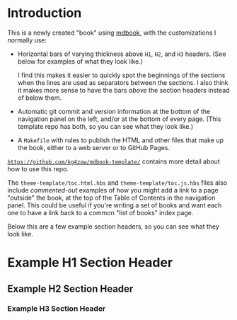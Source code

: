 # Introduction

This is a newly created "book" using [mdbook](https://rust-lang.github.io/mdBook/), with the customizations I normally use:

* Horizontal bars of varying thickness above `H1`, `H2`, and `H3` headers. (See below for examples of what they look like.)

    I find this makes it easier to quickly spot the beginnings of the sections when the lines are used as separators between the sections. I also think it makes more sense to have the bars *above* the section headers instead of below them.

* Automatic git commit and version information at the bottom of the navigation panel on the left, and/or at the bottom of every page. (This template repo has both, so you can see what they look like.)

* A `Makefile` with rules to publish the HTML and other files that make up the book, either to a web server or to GitHub Pages.

[`https://github.com/kg4zow/mdbook-template/`](https://github.com/kg4zow/mdbook-template/) contains more detail about how to use this repo.

The `theme-template/toc.html.hbs` and `theme-template/toc.js.hbs` files also include *commented-out* examples of how you might add a link to a page "outside" the book, at the top of the Table of Contents in the navigation panel. This could be useful if you're writing a set of books and want each one to have a link back to a common "list of books" index page.

Below this are a few example section headers, so you can see what they look like.

# Example H1 Section Header

## Example H2 Section Header

### Example H3 Section Header
